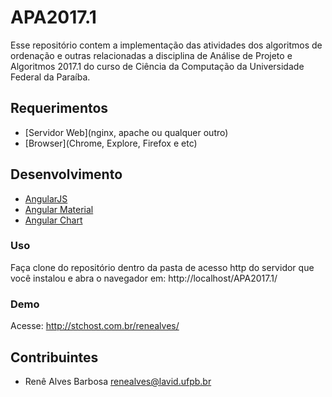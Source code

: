 # APA2017.1

Esse repositório contem a implementação das atividades dos algoritmos de ordenação e outras relacionadas a disciplina de Análise de Projeto e Algoritmos 2017.1 do curso de Ciência da Computação da Universidade Federal da Paraíba.

## Requerimentos
- [Servidor Web](nginx, apache ou qualquer outro)
- [Browser](Chrome, Explore, Firefox e etc)

## Desenvolvimento
- [AngularJS](https://angularjs.org/)
- [Angular Material](https://material.angularjs.org/latest/)
- [Angular Chart](http://jtblin.github.io/angular-chart.js/)

### Uso
Faça clone do repositório dentro da pasta de acesso http do servidor que você instalou e abra o navegador em: http://localhost/APA2017.1/

### Demo
Acesse: http://stchost.com.br/renealves/

## Contribuintes

* Renê Alves Barbosa <renealves@lavid.ufpb.br>